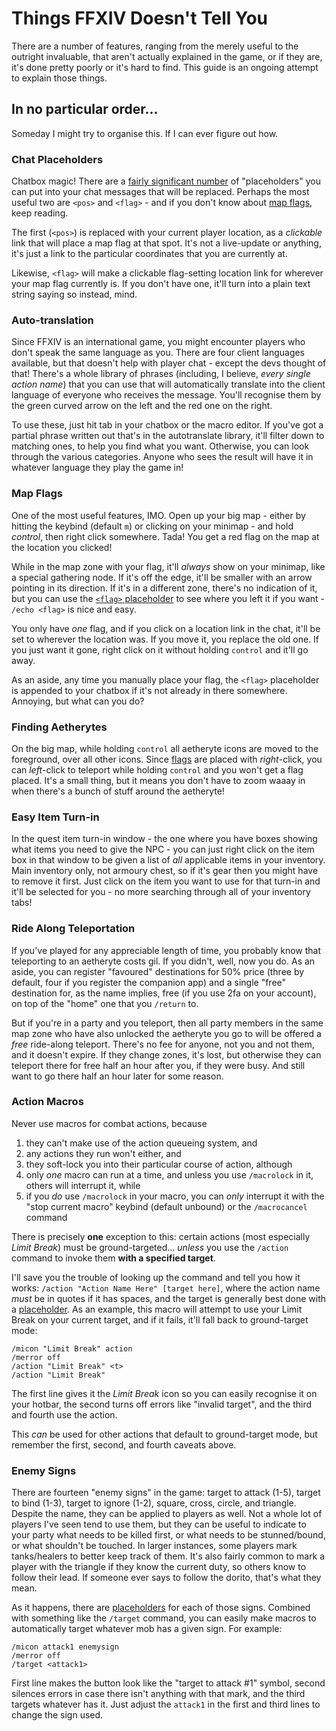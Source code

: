 # Things FFXIV Doesn't Tell You

There are a number of features, ranging from the merely useful to the outright invaluable, that aren't actually explained in the game, or if they are, it's done pretty poorly or it's hard to find. This guide is an ongoing attempt to explain those things.

## In no particular order...

Someday I might try to organise this. If I can ever figure out how.

### Chat Placeholders

Chatbox magic! There are a [fairly significant number](https://na.finalfantasyxiv.com/lodestone/playguide/db/text_command/placeholder/) of "placeholders" you can put into your chat messages that will be replaced. Perhaps the most useful two are `<pos>` and `<flag>` - and if you don't know about [map flags](#map-flags), keep reading.

The first (`<pos>`) is replaced with your current player location, as a _clickable_ link that will place a map flag at that spot. It's not a live-update or anything, it's just a link to the particular coordinates that you are currently at.

Likewise, `<flag>` will make a clickable flag-setting location link for wherever your map flag currently is. If you don't have one, it'll turn into a plain text string saying so instead, mind.

### Auto-translation

Since FFXIV is an international game, you might encounter players who don't speak the same language as you. There are four client languages available, but that doesn't help with player chat - except the devs thought of that! There's a whole library of phrases (including, I believe, _every single action name_) that you can use that will automatically translate into the client language of everyone who receives the message. You'll recognise them by the green curved arrow on the left and the red one on the right.

To use these, just hit tab in your chatbox or the macro editor. If you've got a partial phrase written out that's in the autotranslate library, it'll filter down to matching ones, to help you find what you want. Otherwise, you can look through the various categories. Anyone who sees the result will have it in whatever language they play the game in!

### Map Flags

One of the most useful features, IMO. Open up your big map - either by hitting the keybind (default `m`) or clicking on your minimap - and hold _control_, then right click somewhere. Tada! You get a red flag on the map at the location you clicked!

While in the map zone with your flag, it'll _always_ show on your minimap, like a special gathering node. If it's off the edge, it'll be smaller with an arrow pointing in its direction. If it's in a different zone, there's no indication of it, but you can use the [`<flag>` placeholder](#chat-placeholders) to see where you left it if you want - `/echo <flag>` is nice and easy.

You only have _one_ flag, and if you click on a location link in the chat, it'll be set to wherever the location was. If you move it, you replace the old one. If you just want it gone, right click on it without holding `control` and it'll go away.

As an aside, any time you manually place your flag, the `<flag>` placeholder is appended to your chatbox if it's not already in there somewhere. Annoying, but what can you do?

### Finding Aetherytes

On the big map, while holding `control` all aetheryte icons are moved to the foreground, over all other icons. Since [flags](#map-flags) are placed with _right_-click, you can _left_-click to teleport while holding `control` and you won't get a flag placed. It's a small thing, but it means you don't have to zoom waaay in when there's a bunch of stuff around the aetheryte!

### Easy Item Turn-in

In the quest item turn-in window - the one where you have boxes showing what items you need to give the NPC - you can just right click on the item box in that window to be given a list of _all_ applicable items in your inventory. Main inventory only, not armoury chest, so if it's gear then you might have to remove it first. Just click on the item you want to use for that turn-in and it'll be selected for you - no more searching through all of your inventory tabs!

### Ride Along Teleportation

If you've played for any appreciable length of time, you probably know that teleporting to an aetheryte costs gil. If you didn't, well, now you do. As an aside, you can register "favoured" destinations for 50% price (three by default, four if you register the companion app) and a single "free" destination for, as the name implies, free (if you use 2fa on your account), on top of the "home" one that you `/return` to.

But if you're in a party and you teleport, then all party members in the same map zone who have also unlocked the aetheryte you go to will be offered a _free_ ride-along teleport. There's no fee for anyone, not you and not them, and it doesn't expire. If they change zones, it's lost, but otherwise they can teleport there for free half an hour after you, if they were busy. And still want to go there half an hour later for some reason.

### Action Macros

Never use macros for combat actions, because

1. they can't make use of the action queueing system, and
2. any actions they run won't either, and
3. they soft-lock you into their particular course of action, although
4. only _one_ macro can run at a time, and unless you use `/macrolock` in it, others will interrupt it, while
5. if you _do_ use `/macrolock` in your macro, you can _only_ interrupt it with the "stop current macro" keybind (default unbound) or the `/macrocancel` command

There is precisely **one** exception to this: certain actions (most especially _Limit Break_) must be ground-targeted... _unless_ you use the `/action` command to invoke them **with a specified target**.

I'll save you the trouble of looking up the command and tell you how it works: `/action "Action Name Here" [target here]`, where the action name _must_ be in quotes if it has spaces, and the target is generally best done with a [placeholder](#chat-placeholders). As an example, this macro will attempt to use your Limit Break on your current target, and if it fails, it'll fall back to ground-target mode:

```
/micon "Limit Break" action
/merror off
/action "Limit Break" <t>
/action "Limit Break"
```

The first line gives it the _Limit Break_ icon so you can easily recognise it on your hotbar, the second turns off errors like "invalid target", and the third and fourth use the action.

This _can_ be used for other actions that default to ground-target mode, but remember the first, second, and fourth caveats above.

### Enemy Signs

There are fourteen "enemy signs" in the game: target to attack (1-5), target to bind (1-3), target to ignore (1-2), square, cross, circle, and triangle. Despite the name, they can be applied to players as well. Not a whole lot of players I've seen tend to use them, but they can be useful to indicate to your party what needs to be killed first, or what needs to be stunned/bound, or what shouldn't be touched. In larger instances, some players mark tanks/healers to better keep track of them. It's also fairly common to mark a player with the triangle if they know the current duty, so others know to follow their lead. If someone ever says to follow the dorito, that's what they mean.

As it happens, there are [placeholders](#chat-placeholders) for each of those signs. Combined with something like the `/target` command, you can easily make macros to automatically target whatever mob has a given sign. For example:

```
/micon attack1 enemysign
/merror off
/target <attack1>
```

First line makes the button look like the "target to attack #1" symbol, second silences errors in case there isn't anything with that mark, and the third targets whatever has it. Just adjust the `attack1` in the first and third lines to change the sign used.

